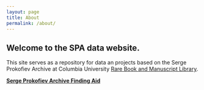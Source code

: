```yaml
---
layout: page
title: About
permalink: /about/
---
```


## Welcome to the SPA data website.

This site serves as a repository for data an projects based on the Serge Prokofiev Archive at Columbia University [Rare Book and Manuscript Library](https://library.columbia.edu/locations/rbml.html).

__[Serge Prokofiev Archive Finding Aid](https://findingaids.library.columbia.edu/ead/nnc-rb/ldpd_10815449/summary)__

